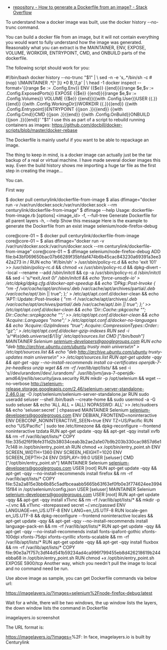 
* [repository - How to generate a Dockerfile from an image? - Stack Overflow ](https://stackoverflow.com/questions/19104847/how-to-generate-a-dockerfile-from-an-image)

To understand how a docker image was built, use the docker history --no-trunc command.

You can build a docker file from an image, but it will not contain everything you would want to fully understand how the image was generated. Reasonably what you can extract is the MAINTAINER, ENV, EXPOSE, VOLUME, WORKDIR, ENTRYPOINT, CMD, and ONBUILD parts of the dockerfile.

The following script should work for you:

#!/bin/bash
docker history --no-trunc "$1" | \
sed -n -e 's,.*/bin/sh -c #(nop) \(MAINTAINER .*[^ ]\) *0 B,\1,p' | \
head -1
docker inspect --format='{{range $e := .Config.Env}}
ENV {{$e}}
{{end}}{{range $e,$v := .Config.ExposedPorts}}
EXPOSE {{$e}}
{{end}}{{range $e,$v := .Config.Volumes}}
VOLUME {{$e}}
{{end}}{{with .Config.User}}USER {{.}}{{end}}
{{with .Config.WorkingDir}}WORKDIR {{.}}{{end}}
{{with .Config.Entrypoint}}ENTRYPOINT {{json .}}{{end}}
{{with .Config.Cmd}}CMD {{json .}}{{end}}
{{with .Config.OnBuild}}ONBUILD {{json .}}{{end}}' "$1"
I use this as part of a script to rebuild running containers as images: https://github.com/docbill/docker-scripts/blob/master/docker-rebase

The Dockerfile is mainly useful if you want to be able to repackage an image.

The thing to keep in mind, is a docker image can actually just be the tar backup of a real or virtual machine. I have made several docker images this way. Even the build history shows me importing a huge tar file as the first step in creating the image...

You can.

First way

$ docker pull centurylink/dockerfile-from-image
$ alias dfimage="docker run -v /var/run/docker.sock:/var/run/docker.sock --rm centurylink/dockerfile-from-image"
$ dfimage --help
Usage: dockerfile-from-image.rb [options] <image_id>
    -f, --full-tree                  Generate Dockerfile for all parent layers
    -h, --help                       Show this message
Here is the example to generate the Dockerfile from an exist image selenium/node-firefox-debug

core@core-01 ~ $ docker pull centurylink/dockerfile-from-image
core@core-01 ~ $ alias dfimage="docker run -v /var/run/docker.sock:/var/run/docker.sock --rm centurylink/dockerfile-from-image"
core@core-01 ~ $ dfimage selenium/node-firefox-debug
ADD file:b43bf069650bac07b66289f35bfdaf474b6b45cac843230a69391a3ee342a273 in /
RUN echo '#!/bin/sh' > /usr/sbin/policy-rc.d    && echo 'exit 101' >> /usr/sbin/policy-rc.d     && chmod +x /usr/sbin/policy-rc.d       && dpkg-divert --local --rename --add /sbin/initctl     && cp -a /usr/sbin/policy-rc.d /sbin/initctl    && sed -i 's/^exit.*/exit 0/' /sbin/initctl         && echo 'force-unsafe-io' > /etc/dpkg/dpkg.cfg.d/docker-apt-speedup         && echo 'DPkg::Post-Invoke { "rm -f /var/cache/apt/archives/*.deb /var/cache/apt/archives/partial/*.deb /var/cache/apt/*.bin || true"; };' > /etc/apt/apt.conf.d/docker-clean   && echo 'APT::Update::Post-Invoke { "rm -f /var/cache/apt/archives/*.deb /var/cache/apt/archives/partial/*.deb /var/cache/apt/*.bin || true"; };' >> /etc/apt/apt.conf.d/docker-clean   && echo 'Dir::Cache::pkgcache ""; Dir::Cache::srcpkgcache "";' >> /etc/apt/apt.conf.d/docker-clean      && echo 'Acquire::Languages "none";' > /etc/apt/apt.conf.d/docker-no-languages      && echo 'Acquire::GzipIndexes "true"; Acquire::CompressionTypes::Order:: "gz";' > /etc/apt/apt.conf.d/docker-gzip-indexes
RUN sed -i 's/^#\s*\(deb.*universe\)$/\1/g' /etc/apt/sources.list
CMD ["/bin/bash"]
MAINTAINER Selenium <selenium-developers@googlegroups.com>
RUN echo "deb http://archive.ubuntu.com/ubuntu trusty main universe\n" > /etc/apt/sources.list && echo "deb http://archive.ubuntu.com/ubuntu trusty-updates main universe\n" >> /etc/apt/sources.list
RUN apt-get update -qqy && apt-get -qqy --no-install-recommends install ca-certificates openjdk-7-jre-headless unzip wget && rm -rf /var/lib/apt/lists/* && sed -i 's/\/dev\/urandom/\/dev\/.\/urandom/' ./usr/lib/jvm/java-7-openjdk-amd64/jre/lib/security/java.security
RUN mkdir -p /opt/selenium && wget --no-verbose http://selenium-release.storage.googleapis.com/2.46/selenium-server-standalone-2.46.0.jar -O /opt/selenium/selenium-server-standalone.jar
RUN sudo useradd seluser --shell /bin/bash --create-home && sudo usermod -a -G sudo seluser && echo 'ALL ALL = (ALL) NOPASSWD: ALL' >> /etc/sudoers && echo 'seluser:secret' | chpasswd
MAINTAINER Selenium <selenium-developers@googlegroups.com>
ENV DEBIAN_FRONTEND=noninteractive
ENV DEBCONF_NONINTERACTIVE_SEEN=true
ENV TZ=US/Pacific
RUN echo "US/Pacific" | sudo tee /etc/timezone && dpkg-reconfigure --frontend noninteractive tzdata
RUN apt-get update -qqy && apt-get -qqy install xvfb && rm -rf /var/lib/apt/lists/*
COPY file:335d2f6f9bfe311d2b38034ceab3b2ae2a1e07b9b203b330cac9857d6e17c148 in /opt/bin/entry_point.sh
RUN chmod +x /opt/bin/entry_point.sh
ENV SCREEN_WIDTH=1360
ENV SCREEN_HEIGHT=1020
ENV SCREEN_DEPTH=24
ENV DISPLAY=:99.0
USER [seluser]
CMD ["/opt/bin/entry_point.sh"]
MAINTAINER Selenium <selenium-developers@googlegroups.com>
USER [root]
RUN apt-get update -qqy && apt-get -qqy --no-install-recommends install firefox && rm -rf /var/lib/apt/lists/*
COPY file:52a2a815e3bb6b85c5adfbceaabb5665b63f63ef0fb0e3f774624ee399415f84 in /opt/selenium/config.json
USER [seluser]
MAINTAINER Selenium <selenium-developers@googlegroups.com>
USER [root]
RUN apt-get update -qqy && apt-get -qqy install x11vnc && rm -rf /var/lib/apt/lists/* && mkdir -p ~/.vnc && x11vnc -storepasswd secret ~/.vnc/passwd
ENV LANGUAGE=en_US.UTF-8
ENV LANG=en_US.UTF-8
RUN locale-gen en_US.UTF-8 && dpkg-reconfigure --frontend noninteractive locales && apt-get update -qqy && apt-get -qqy --no-install-recommends install language-pack-en && rm -rf /var/lib/apt/lists/*
RUN apt-get update -qqy && apt-get -qqy --no-install-recommends install fonts-ipafont-gothic xfonts-100dpi xfonts-75dpi xfonts-cyrillic xfonts-scalable && rm -rf /var/lib/apt/lists/*
RUN apt-get update -qqy && apt-get -qqy install fluxbox && rm -rf /var/lib/apt/lists/*
COPY file:90e3a7f757c3df44d541b59234ad4ca996f799455eb8d426218619b244ebba68 in /opt/bin/entry_point.sh
RUN chmod +x /opt/bin/entry_point.sh
EXPOSE 5900/tcp
Another way, which you needn't pull the image to local and no command need be run.

Use above image as sample, you can get Dockerfile commands via below url:

https://imagelayers.io/?images=selenium%2Fnode-firefox-debug:latest

Wait for a while, there will be two windows, the up window lists the layers, the down window lists the command in Dockerfile

imagelayers.io screenshot

The URL format is:

https://imagelayers.io/?images=<USER>%2F<IMAGE>:<TAG>
In face, imagelayers.io is built by Centurylink